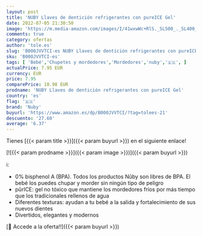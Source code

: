 ```yaml
---
layout: post
title: 'NUBY Llaves de dentición refrigerantes con pureICE Gel'
date: 2022-07-05 21:30:50
image: 'https://m.media-amazon.com/images/I/41wxwWc+RlS._SL500_._SL400_.jpg'
comments: true
category: ofertas
author: 'tole.es'
slug: 'B000JVVTCI-es NUBY Llaves de dentición refrigerantes con pureICE Gel'
sku: 'B000JVVTCI-es'
tags: [ 'Bebé','Chupetes y mordedores','Mordedores','nuby','🇪🇸', ]
actualPrice: 7.95 EUR
currency: EUR
price: 7.95
comparePrice: 10.98 EUR
prodname: 'NUBY Llaves de dentición refrigerantes con pureICE Gel'
country: 'es'
flag: '🇪🇸'
brand: 'Nuby'
buyurl: 'https://www.amazon.es/dp/B000JVVTCI/?tag=tolees-21'
descuento: '27.60'
average: '6.37'
---
```


Tienes [{{< param title >}}]({{< param buyurl >}}) en el siguiente enlace!

[![{{< param prodname >}}]({{< param image >}})]({{< param buyurl >}})

ℹ️:

- 0% bisphenol A (BPA). Todos los productos Nûby son libres de BPA. El bebé los puedes chupar y morder sin ningún tipo de peligro
- pûrICE: gel no tóxico que mantiene los mordedores fríos por más tiempo que los tradicionales rellenos de agua
- Diferentes texturas: ayudan a tu bebé a la salida y fortalecimiento de sus nuevos dientes
- Divertidos, elegantes y modernos

[🛒 Accede a la oferta!!]({{< param buyurl >}})
